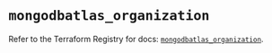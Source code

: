 # `mongodbatlas_organization`

Refer to the Terraform Registry for docs: [`mongodbatlas_organization`](https://registry.terraform.io/providers/mongodb/mongodbatlas/1.40.0/docs/resources/organization).
